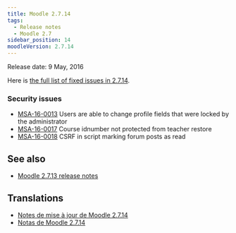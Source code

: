```yaml
---
title: Moodle 2.7.14
tags:
  - Release notes
  - Moodle 2.7
sidebar_position: 14
moodleVersion: 2.7.14
---
```


Release date: 9 May, 2016

Here is [the full list of fixed issues in 2.7.14](https://tracker.moodle.org/secure/IssueNavigator!executeAdvanced.jspa?jqlQuery=project+%3D+mdl+AND+resolution+%3D+fixed+AND+fixVersion+in+%28%222.7.14%22%29+ORDER+BY+priority+DESC&runQuery=true&clear=true).

### Security issues

- [MSA-16-0013](https://moodle.org/mod/forum/discuss.php?d=333186) Users are able to change profile fields that were locked by the administrator
- [MSA-16-0017](https://moodle.org/mod/forum/discuss.php?d=333191) Course idnumber not protected from teacher restore
- [MSA-16-0018](https://moodle.org/mod/forum/discuss.php?d=333192) CSRF in script marking forum posts as read

## See also

- [Moodle 2.7.13 release notes](/general/releases/2.7/2.7.13)

## Translations

- [Notes de mise à jour de Moodle 2.7.14](https://docs.moodle.org/fr/Notes_de_mise_à_jour_de_Moodle_2.7.14)
- [Notas de Moodle 2.7.14](https://docs.moodle.org/es/Notas_de_Moodle_2.7.14)
